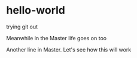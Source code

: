 # hello-world
trying git out

Meanwhile in the Master life goes on too

Another line in Master. 
Let's see how this will work
